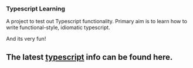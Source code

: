 ### Typescript Learning
A project to test out Typescript functionality. Primary aim is to learn how to write functional-style, idiomatic typescript.
    
And its very fun!  
  
The latest [typescript](https://www.typescriptlang.org/) info can be found here.
-----